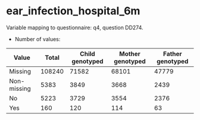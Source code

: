 # ear_infection_hospital_6m
Variable mapping to questionnaire: q4, question DD274.
- Number of values:

| Value | Total | Child genotyped | Mother genotyped | Father genotyped |
| ----- | ----- | --------------- | ---------------- | ---------------- |
| Missing | 108240 | 71582 | 68101 | 47779 |
| Non-missing | 5383 | 3849 | 3668 | 2439 |
| No | 5223 | 3729 | 3554 |2376 |
| Yes | 160 | 120 | 114 |63 |




